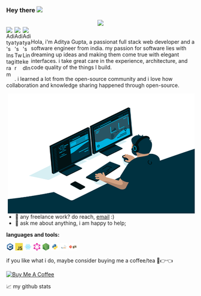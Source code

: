 ### Hey there <img src="https://media.giphy.com/media/hvRJCLFzcasrR4ia7z/giphy.gif" width="25px">
<div id="header" align="center">
  <img src="https://media.giphy.com/media/M9gbBd9nbDrOTu1Mqx/giphy.gif" width="100"/>
</div>
<a href="https://www.instagram.com/spell_me_adi/">
  <img align="left" alt="Aditya's Instagram" width="22px" src="https://raw.githubusercontent.com/hussainweb/hussainweb/main/icons/instagram.png" />
</a>

<a href="https://twitter.com/adityagupta_016">
  <img align="left" alt="Aditya's Twitter" width="22px" src="https://raw.githubusercontent.com/peterthehan/peterthehan/master/assets/twitter.svg" />
</a>
<a href="https://www.linkedin.com/in/adityagupta16/">
  <img align="left" alt="Aditya's LinkedIn" width="22px" src="https://raw.githubusercontent.com/peterthehan/peterthehan/master/assets/linkedin.svg" />
</a>

<br />

Hola, i'm Aditya Gupta, a passionat full stack web developer and a software engineer from india. my passion for software lies with dreaming up ideas and making them come true with elegant interfaces. i take great care in the experience, architecture, and code quality of the things I build.

. i learned a lot from the open-source community and i love how collaboration and knowledge sharing happened through open-source.


  <img align="right" alt="GIF" src="https://github.com/adityagupta-16/adityagupta-16/blob/main/code.gif" width="500" height="320" />
  
- 💼 any freelance work? do reach, [email](mailto:dudeadi156@gmail.com) :)
- 💬 ask me about anything, i am happy to help;

**languages and tools:**  

<code><img height="20" src="https://raw.githubusercontent.com/github/explore/80688e429a7d4ef2fca1e82350fe8e3517d3494d/topics/cpp/cpp.png"></code>
<code><img height="20" src="https://raw.githubusercontent.com/github/explore/80688e429a7d4ef2fca1e82350fe8e3517d3494d/topics/javascript/javascript.png"></code>
<code><img height="20" src="https://raw.githubusercontent.com/github/explore/80688e429a7d4ef2fca1e82350fe8e3517d3494d/topics/react/react.png"></code>
<code><img height="20" src="https://raw.githubusercontent.com/github/explore/5c058a388828bb5fde0bcafd4bc867b5bb3f26f3/topics/graphql/graphql.png"></code>
<code><img height="20" src="https://raw.githubusercontent.com/github/explore/80688e429a7d4ef2fca1e82350fe8e3517d3494d/topics/nodejs/nodejs.png"></code>
<code><img height="20" src="https://raw.githubusercontent.com/github/explore/80688e429a7d4ef2fca1e82350fe8e3517d3494d/topics/python/python.png"></code>
<code><img height="20" src="https://raw.githubusercontent.com/github/explore/80688e429a7d4ef2fca1e82350fe8e3517d3494d/topics/mysql/mysql.png"></code>
<code><img height="20" src="https://raw.githubusercontent.com/github/explore/80688e429a7d4ef2fca1e82350fe8e3517d3494d/topics/git/git.png"></code>


if you like what i do, maybe consider buying me a coffee/tea 🥺👉👈

<a href="https://www.buymeacoffee.com/adityagupta16" target="_blank"><img src="https://cdn.buymeacoffee.com/buttons/v2/default-red.png" alt="Buy Me A Coffee" width="150" ></a>




📈 my github stats

<p align="center"> <img src="https://github-readme-stats.vercel.app/api?username=adityagupta-16&show_icons=true&theme=gotham" alt="" />




